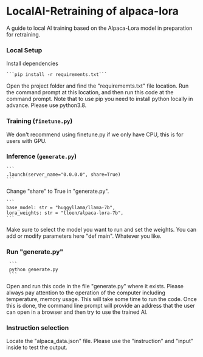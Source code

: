 # LocalAI-Retraining of alpaca-lora
A guide to local AI training based on the Alpaca-Lora model in preparation for retraining.

### Local Setup

 Install dependencies

    ```pip install -r requirements.txt```
Open the project folder and find the "requirememts.txt" file location. Run the command prompt at this location, and then run this code at the command prompt. Note that to use pip you need to install python locally in advance. Please use python3.8.


### Training (`finetune.py`)

We don't recommend using finetune.py if we only have CPU, this is for users with GPU.


### Inference (`generate.py`)

    ```
    .launch(server_name="0.0.0.0", share=True)
    ```
Change "share" to True in "generate.py".

    ```
    base_model: str = "huggyllama/llama-7b",
    lora_weights: str = "tloen/alpaca-lora-7b",
    ```
Make sure to select the model you want to run and set the weights. You can add or modify parameters here "def main". Whatever you like.

### Run "generate.py"

     ```
     python generate.py
     ```
Open and run this code in the file "generate.py" where it exists. Please always pay attention to the operation of the computer including temperature, memory usage. This will take some time to run the code. Once this is done, the command line prompt will provide an address that the user can open in a browser and then try to use the trained AI.

### Instruction selection

Locate the "alpaca_data.json" file. Please use the "instruction" and "input" inside to test the output.



